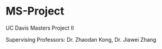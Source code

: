 # MS-Project
UC Davis Masters Project II 

Supervising Professors: Dr. Zhaodan Kong, Dr. Jiawei Zhang

